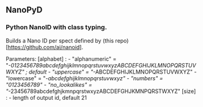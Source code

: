 ## NanoPyD

### Python NanoID with class typing.

Builds a Nano ID per spect defined by (this repo)[https://github.com/ai/nanoid].

Parameters: 
    [alphabet] : 
        - "alphanumeric" = "_-0123456789abcdefghijklmnopqrstuvwxyzABCDEFGHIJKLMNOPQRSTUVWXYZ" ; default
        - "uppercase" = "_-ABCDEFGHIJKLMNOPQRSTUVWXYZ"
        - "lowercase" = "_-abcdefghijklmnopqrstuvwxyz"
        - "numbers" = "0123456789"
        - "no_lookalikes" = "_-23456789abcdefghjkmnpqrstwxyzABCDEFGHJKMNPQRSTWXYZ"
    [size] :
        - length of output id, default 21


